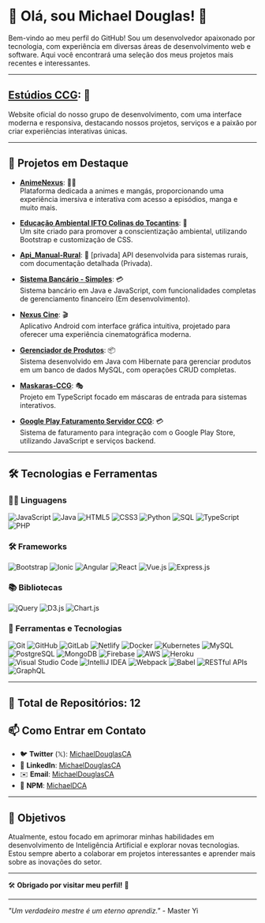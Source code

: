 # 👑 Olá, sou Michael Douglas! 👋

Bem-vindo ao meu perfil do GitHub! Sou um desenvolvedor apaixonado por tecnologia, com experiência em diversas áreas de desenvolvimento web e software. Aqui você encontrará uma seleção dos meus projetos mais recentes e interessantes.

---

## **[Estúdios CCG](https://ccg-studios-company.netlify.app/)**: 🏢  
Website oficial do nosso grupo de desenvolvimento, com uma interface moderna e responsiva, destacando nossos projetos, serviços e a paixão por criar experiências interativas únicas.

---

## 🚀 **Projetos em Destaque**

- **[AnimeNexus](https://anime-mangas-nexus.netlify.app/)**: 🏴‍☠️  
  Plataforma dedicada a animes e mangás, proporcionando uma experiência imersiva e interativa com acesso a episódios, manga e muito mais.

- **[Educação Ambiental IFTO Colinas do Tocantins](https://michaeldouglasca.github.io/Educacao-Ambiental-IFTO-Colinas-do-Tocantins/)**: 🌿  
  Um site criado para promover a conscientização ambiental, utilizando Bootstrap e customização de CSS.

- **[Api_Manual-Rural](#)**: 🌾 [privada]
  API desenvolvida para sistemas rurais, com documentação detalhada (Privada).

- **[Sistema Bancário - Simples](https://github.com/MichaelDouglasCA/Sistema-Bancario)**: 💳  
  Sistema bancário em Java e JavaScript, com funcionalidades completas de gerenciamento financeiro (Em desenvolvimento).

- **[Nexus Cine](https://play.google.com/store/apps/details?id=ccgstudios.nexuscine.app)**: 🎬  
  Aplicativo Android com interface gráfica intuitiva, projetado para oferecer uma experiência cinematográfica moderna.

- **[Gerenciador de Produtos](https://github.com/MichaelDouglasCA/Gerenciador_de_Produtos)**: 📦  
  Sistema desenvolvido em Java com Hibernate para gerenciar produtos em um banco de dados MySQL, com operações CRUD completas.

- **[Maskaras-CCG](https://github.com/MichaelDouglasCA/maskaras-ccg)**: 🎭  
  Projeto em TypeScript focado em máscaras de entrada para sistemas interativos.

- **[Google Play Faturamento Servidor CCG](https://github.com/MichaelDouglasCA/google-play-faturamento-servidor-ccg)**: 💳  
  Sistema de faturamento para integração com o Google Play Store, utilizando JavaScript e serviços backend.

---

## 🛠 Tecnologias e Ferramentas

### 🧑‍💻 Linguagens

![JavaScript](https://img.shields.io/badge/-JavaScript-F7DF1C?logo=javascript&logoColor=black)
![Java](https://img.shields.io/badge/-Java-007396?logo=java&logoColor=white)
![HTML5](https://img.shields.io/badge/-HTML5-E34F26?logo=html5&logoColor=white)
![CSS3](https://img.shields.io/badge/-CSS3-1572B6?logo=css3&logoColor=white)
![Python](https://img.shields.io/badge/-Python-3776AB?logo=python&logoColor=white)
![SQL](https://img.shields.io/badge/-SQL-003B57?logo=postgresql&logoColor=white)
![TypeScript](https://img.shields.io/badge/-TypeScript-007ACC?logo=typescript&logoColor=white)
![PHP](https://img.shields.io/badge/-PHP-777BB4?logo=php&logoColor=white)

### 🛠 Frameworks

![Bootstrap](https://img.shields.io/badge/-Bootstrap-563D7C?logo=bootstrap&logoColor=white)
![Ionic](https://img.shields.io/badge/-Ionic-3880FF?logo=ionic&logoColor=white)
![Angular](https://img.shields.io/badge/-Angular-DD0031?logo=angular&logoColor=white)
![React](https://img.shields.io/badge/-React-61DAFB?logo=react&logoColor=black)
![Vue.js](https://img.shields.io/badge/-Vue.js-4FC08D?logo=vue.js&logoColor=white)
![Express.js](https://img.shields.io/badge/-Express.js-000000?logo=express&logoColor=white)

### 📚 Bibliotecas

![jQuery](https://img.shields.io/badge/-jQuery-0769AD?logo=jquery&logoColor=white)
![D3.js](https://img.shields.io/badge/-D3.js-F9A03C?logo=d3.js&logoColor=black)
![Chart.js](https://img.shields.io/badge/-Chart.js-F53838?logo=chart.js&logoColor=white)

### 🧰 Ferramentas e Tecnologias

![Git](https://img.shields.io/badge/-Git-F05032?logo=git&logoColor=white)
![GitHub](https://img.shields.io/badge/-GitHub-181717?logo=github&logoColor=white)
![GitLab](https://img.shields.io/badge/-GitLab-FC6D26?logo=gitlab&logoColor=white)
![Netlify](https://img.shields.io/badge/-Netlify-00C7B7?logo=netlify&logoColor=white)
![Docker](https://img.shields.io/badge/-Docker-2496ED?logo=docker&logoColor=white)
![Kubernetes](https://img.shields.io/badge/-Kubernetes-326CE5?logo=kubernetes&logoColor=white)
![MySQL](https://img.shields.io/badge/-MySQL-4479A1?logo=mysql&logoColor=white)
![PostgreSQL](https://img.shields.io/badge/-PostgreSQL-4169E1?logo=postgresql&logoColor=white)
![MongoDB](https://img.shields.io/badge/-MongoDB-47A248?logo=mongodb&logoColor=white)
![Firebase](https://img.shields.io/badge/-Firebase-F7DF1C?logo=firebase&logoColor=black)
![AWS](https://img.shields.io/badge/-AWS-232F3E?logo=amazonaws&logoColor=white)
![Heroku](https://img.shields.io/badge/-Heroku-430098?logo=heroku&logoColor=white)
![Visual Studio Code](https://img.shields.io/badge/-Visual%20Studio%20Code-007ACC?logo=visual-studio-code&logoColor=white)
![IntelliJ IDEA](https://img.shields.io/badge/-IntelliJ%20IDEA-000000?logo=intellij-idea&logoColor=white)
![Webpack](https://img.shields.io/badge/-Webpack-8DD6F9?logo=webpack&logoColor=black)
![Babel](https://img.shields.io/badge/-Babel-F9DC3E?logo=babel&logoColor=black)
![RESTful APIs](https://img.shields.io/badge/-RESTful%20APIs-00C7B7?logo=api&logoColor=white)
![GraphQL](https://img.shields.io/badge/-GraphQL-E434AA?logo=graphql&logoColor=white)

---
🔢 Total de Repositórios: 12
---

## 📫 Como Entrar em Contato

- 🐦 **Twitter** (𝕏): [MichaelDouglasCA](https://x.com/MichaelCCG96710)
- 💼 **LinkedIn**: [MichaelDouglasCA](https://www.linkedin.com/in/michaeldouglasca/)
- ✉️ **Email**: [MichaelDouglasCA](mailto:michaeldouglascruzalves@gmail.com)
- 🧰 **NPM**: [MichaelDCA](https://www.npmjs.com/~michaeldca)
---

## 🎯 Objetivos

Atualmente, estou focado em aprimorar minhas habilidades em desenvolvimento de Inteligência Artificial e explorar novas tecnologias. Estou sempre aberto a colaborar em projetos interessantes e aprender mais sobre as inovações do setor.

---

🛠️ **Obrigado por visitar meu perfil!** 🚀

---

*"Um verdadeiro mestre é um eterno aprendiz."* - Master Yi
